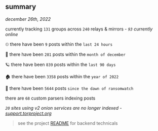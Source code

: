 
## summary
_december 26th, 2022_

currently tracking `131` groups across `240` relays & mirrors - _`93` currently online_

⏲ there have been `9` posts within the `last 24 hours`

🦈 there have been `281` posts within the `month of december`

🪐 there have been `839` posts within the `last 90 days`

🏚 there have been `3358` posts within the `year of 2022`

🦕 there have been `5644` posts `since the dawn of ransomwatch`

there are `68` custom parsers indexing posts

_`20` sites using v2 onion services are no longer indexed - [support.torproject.org](https://support.torproject.org/onionservices/v2-deprecation/)_

> see the project [README](https://github.com/joshhighet/ransomwatch#ransomwatch--) for backend technicals
